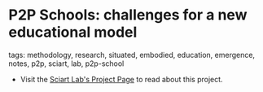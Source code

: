 # P2P Schools: challenges for a new educational model 

tags: methodology, research, situated, embodied, education, emergence, notes, p2p, sciart, lab, p2p-school

* Visit the [Sciart Lab's Project Page](https://www.sciartlab.com/content/#!projects/p2p-schools-notes.md) to read about this project.
